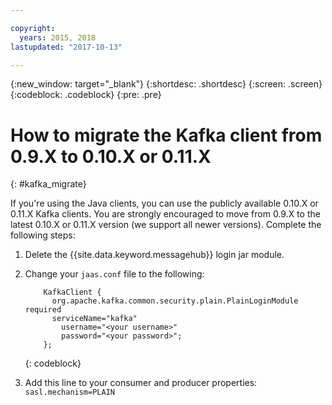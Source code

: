```yaml
---

copyright:
  years: 2015, 2018
lastupdated: "2017-10-13"

---
```


{:new_window: target="_blank"}
{:shortdesc: .shortdesc}
{:screen: .screen}
{:codeblock: .codeblock}
{:pre: .pre}

# How to migrate the Kafka client from 0.9.X to 0.10.X or 0.11.X
{: #kafka_migrate}


If you're using the Java clients, you can use
the publicly available 0.10.X or 0.11.X Kafka clients. You are strongly encouraged to move from 0.9.X to the
latest 0.10.X or 0.11.X version (we support all newer versions). Complete the following steps:

1. Delete the {{site.data.keyword.messagehub}} login jar module.
2. Change your <code>jaas.conf</code> file to the following:
    ```
        KafkaClient {
          org.apache.kafka.common.security.plain.PlainLoginModule required
          serviceName="kafka"
            username="<your username>"
            password="<your password>";
        };
    ```
    {: codeblock}

3. Add this line to your consumer and producer properties: <code>sasl.mechanism=PLAIN</code>


